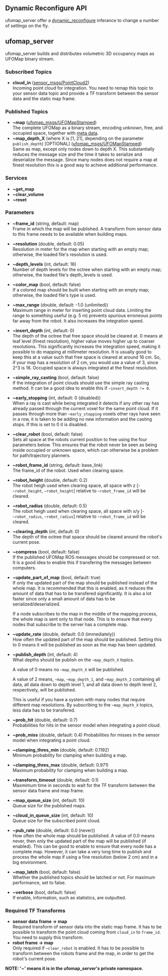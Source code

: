 ## Dynamic Reconfigure API
ufomap_server offer a [dynamic_reconfigure](http://wiki.ros.org/dynamic_reconfigure) inferance to change a number of settings on the fly.

## ufomap_server
ufomap_server builds and distributes volumetric 3D occupancy maps as UFOMap binary stream.

### Subscribed Topics
* **cloud_in** ([sensor_msgs/PointCloud2](http://docs.ros.org/en/api/sensor_msgs/html/msg/PointCloud2.html))  
   Incoming point cloud for integration. You need to remap this topic to your sensor data topic and provide a TF transform between the sensor data and the static map frame.

### Published Topics
* **~map**  ([ufomap_msgs/UFOMapStamped](https://github.com/UnknownFreeOccupied/ufomap/blob/master/ufomap_ros/ufomap_msgs/msg/UFOMapStamped.msg))  
   The complete UFOMap as a binary stream, encoding unknown, free, and occupied space, together with [meta data](https://github.com/UnknownFreeOccupied/ufomap/blob/master/ufomap_ros/ufomap_msgs/msg/UFOMapMetaData.msg).
* **~map_depth_X** (where X is [1, 21], depending on the parameter `publish_depth`) [OPTIONAL] ([ufomap_msgs/UFOMapStamped](https://github.com/UnknownFreeOccupied/ufomap/blob/master/ufomap_ros/ufomap_msgs/msg/UFOMapStamped.msg))  
   Same as map, except only nodes down to depth X. This substantially reduces the message size and the time it takes to serialize and deserialize the message. Since many nodes does not require a map at finest resolution this is a good way to achieve additional performance.
   
### Services
* **~get_map**
* **~clear_volume**
* **~reset**

### Parameters
* **~frame_id** (string, default: map)  
   Frame in which the map will be published. A transform from sensor data to this frame needs to be available when building maps.
* **~resolution** (double, default: 0.05)  
   Resolution in meter for the map when starting with an empty map; otherwise, the loaded file's resolution is used.
* **~depth_levels** (int, default: 16)  
   Number of depth levels for the octree when starting with an empty map; otherwise, the loaded file's depth_levels is used.
* **~color_map** (bool, default: false)  
   If a colored map should be built when starting with an empty map; otherwise, the loaded file's type is used.
* **~max_range** (double, default: -1.0 (unlimited))  
   Maximum range in meter for inserting point cloud data. Limiting the range to something useful (e.g. 5 m) prevents spurious erroneous points far away from the robot. It also increases the integration speed.
* **~insert_depth** (int, default: 0)  
   The depth of the octree that free space should be cleared at. 0 means at leaf level (finest resolution), higher value moves higher up to coarser resolutions. This significantly increases the integration speed, making it possible to do mapping at millimeter resolution. It is usually good to keep this at a value such that free space is cleared at around 16 cm. So, if your map has a resolution of 2 cm, you would use a value of 3, since 2^3 is 16. Occupied space is always integrated at the finest resolution.
* **~simple_ray_casting** (bool, default: false)  
   If the integration of point clouds should use the simple ray casting method. It can be a good idea to enable this if `~insert_depth != 0`.
* **~early_stopping** (int, default: 0 (disabled))  
   When a ray is cast while being integrated it detects if any other ray has already passed through the current voxel for the same point cloud. If it passes through more than `~early_stopping` voxels other rays have seen in a row, it is taken to be adding no new information and the casting stops. If this is set to 0 it is disabled.
* **~clear_robot** (bool, default: false)  
   Sets all space at the robots current position to free using the four parameters below. This ensures that the robot never be seen as being inside occupied or unknown space, which can otherwise be a problem for path/trajectory planners.
* **~robot_frame_id** (string, default: base_link)  
   The frame_id of the robot. Used when clearing space.
* **~robot_height** (double, default: 0.2)  
   The robot heigh used when clearing space, all space with z [-`~robot_height`, `~robot_height`] relative to `~robot_frame_id` will be cleared.
* **~robot_radius** (double, default: 0.5)  
   The robot heigh used when clearing space, all space with x/y [-`~robot_radius`, `~robot_radius`] relative to `~robot_frame_id` will be cleared.
* **~clearing_depth** (int, default: 0)  
   The depth of the octree that space should be cleared around the robot's current pose.
* **~compress** (bool, default: false)  
   If the published UFOMap ROS messages should be compressed or not. It is a good idea to enable this if transfering the messages between computers.
* **~update_part_of_map** (bool, default: true)  
   If only the updated part of the map should be published instead of the whole map. It is recommended that this is enabled, as it reduces the amount of data that has to be transfered significantly. It is also a lot faster since only a small amount of data has to be serialized/deserialized.
   
   If a node subscribes to the map in the middle of the mapping process, the whole map is sent only to that node. This is to ensure that every nodes that subscribe to the server has a complete map.
* **~update_rate** (double, default: 0.0 (immediately))  
   How often the updated part of the map should be published. Setting this to 0 means it will be published as soon as the map has been updated.
* **~publish_depth** (int, default: 4)  
   What depths should be publish on the `~map_depth_X` topics.
   
   A value of 0 means no `~map_depth_X` will be published.
   
   A value of 2 means, `~map`, `~map_depth_1`, and `~map_depth_2` containing all data, all data down to depth level 1, and all data down to depth level 2, respectively, will be published.
   
   This is useful if you have a system with many nodes that require different map resolutions. By subscribing to the `~map_depth_X` topics, less data has to be transfered.
* **~prob_hit** (double, default: 0.7)  
   Probabilities for hits in the sensor model when integrating a point cloud.
* **~prob_miss** (double, default: 0.4)
   Probabilities for misses in the sensor model when integrating a point cloud.
* **~clamping_thres_min** (double, default: 0.1192)  
   Minimum probability for clamping when building a map.
* **~clamping_thres_max** (double, default: 0.971)  
   Maximum probability for clamping when building a map.
* **~transform_timeout** (double, default: 0.1)  
   Maxmimum time in seconds to wait for the TF transform between the sensor data frame and map frame.
* **~map_queue_size** (int, default: 10)  
   Queue size for the published maps.
* **~cloud_in_queue_size** (int, default: 10)  
   Queue size for the subscribed point cloud.
* **~pub_rate** (double, default: 0.0 (never))  
   How often the whole map should be published. A value of 0.0 means never, then only the updated part of the map will be published (if enabled). This can be good to enable to ensure that every node has a complete map. However, it can take a very long time to publish and process the whole map if using a fine resolution (below 2 cm) and in a big environment.
* **~map_latch** (bool, default: false)  
   Whether the published topics should be latched or not. For maximum performance, set to false.
* **~verbose** (bool, default: false)  
   If enable, information, such as statistics, are outputted.

### Required TF Transforms
* **sensor data frame -> map**  
   Required transform of sensor data into the static map frame. It has to be possible to transform the point cloud coming from `cloud_in` to `frame_id`. You need to supply this transform.
* **robot frame -> map**  
   Only required if `~clear_robot` is enabled. It has to be possible to transform between the robots frame and the map, in order to get the robot's current pose.
   

**NOTE: '~' means it is in the ufomap_server's private namespace.**
